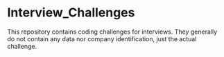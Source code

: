 # Interview_Challenges

This repository contains coding challenges for interviews.
They generally do not contain any data nor company identification, just the actual challenge.
